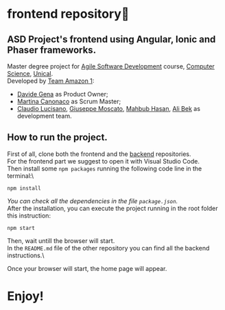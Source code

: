 # frontend repository🎨
## ASD Project's frontend using Angular, Ionic and Phaser frameworks.
Master degree project for [Agile Software Development](https://sites.google.com/unical.it/inf-agile-software-development) course, [Computer Science](https://informatica.unical.it/home-page), [Unical](https://www.unical.it/portale/).\
Developed by [Team Amazon 1](https://github.com/TeamAgileSoftwareDevelopmentUnical):
+ [Davide Gena](https://github.com/DavidG33k) as Product Owner;
+ [Martina Canonaco](https://github.com/MartinaCanonPh) as Scrum Master;
+ [Claudio Lucisano](https://github.com/Claudiocli), [Giuseppe Moscato](https://github.com/PeppeMoscato), [Mahbub Hasan](https://github.com/mahbub-hasan), [Ali Bek](https://github.com/BEK1) as development team.


## How to run the project.
First of all, clone both the frontend and the [backend](https://github.com/TeamAgileSoftwareDevelopmentUnical/backend) repositories.\
For the frontend part we suggest to open it with Visual Studio Code.\
Then install some `npm packages` running the following code line in the terminal:\
```
npm install
```
_You can check all the dependencies in the file `package.json`._\
After the installation, you can execute the project running in the root folder this instruction:
```
npm start
```
Then, wait untill the browser will start.\
In the `README.md` file of the other repository you can find all the backend instructions.\

Once your browser will start, the home page will appear.

# Enjoy!
